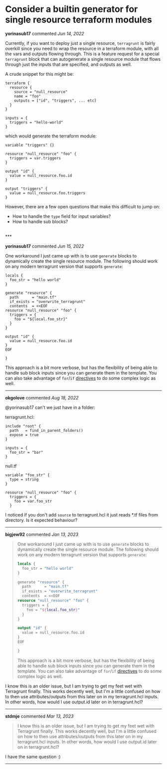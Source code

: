 # Consider a builtin generator for single resource terraform modules

**yorinasub17** commented *Jun 14, 2022*

Currently, if you want to deploy just a single resource, `terragrunt` is fairly overkill since you need to wrap the resource in a terraform module, with all the vars and outputs flowing through. This is a feature request for a special `terragrunt` block that can autogenerate a single resource module that flows through just the inputs that are specified, and outputs as well.

A crude snippet for this might be:

```hcl
terraform {
  resource {
    source = "null_resource"
    name = "foo"
    outputs = ["id", "triggers", ... etc]
  }
}

inputs = {
  triggers = "hello-world"
}
```

which would generate the terraform module:

```hcl
variable "triggers" {}

resource "null_resource" "foo" {
  triggers = var.triggers
}

output "id" {
  value = null_resource.foo.id
}

output "triggers" {
  value = null_resource.foo.triggers
}
```

However, there are a few open questions that make this difficult to jump on:

- How to handle the `type` field for input variables?
- How to handle sub blocks?
<br />
***


**yorinasub17** commented *Jun 15, 2022*

One workaround I just came up with is to use `generate` blocks to dynamically create the single resource module. The following should work on any modern terragrunt version that supports `generate`:

```hcl
locals {
  foo_str = "hello world"
}

generate "resource" {
  path      = "main.tf"
  if_exists = "overwrite_terragrunt"
  contents  = <<EOF
resource "null_resource" "foo" {
  triggers = {
    foo = "${local.foo_str}"
  }
}

output "id" {
  value = null_resource.foo.id
}
EOF

}
```

This approach is a bit more verbose, but has the flexibility of being able to handle sub block inputs since you can generate them in the template. You can also take advantage of `for`/`if` [directives](https://www.terraform.io/language/expressions/strings#directives) to do some complex logic as well.
***

**okgolove** commented *Aug 18, 2022*

@yorinasub17 can't we just have in a folder:

terragrunt.hcl:
```
include "root" {
  path   = find_in_parent_folders()
  expose = true
}

inputs = {
  foo_str = "bar"
}
```

null.tf
```
variable "foo_str" {
  type = string
}

resource "null_resource" "foo" {
  triggers = {
    foo = var.foo_str
  }
```


I noticed if you don't add `source` to terragrunt.hcl it just reads *.tf files from directory. Is it expected behaviour? 
***

**bigjew92** commented *Jan 13, 2023*

> One workaround I just came up with is to use `generate` blocks to dynamically create the single resource module. The following should work on any modern terragrunt version that supports `generate`:
> 
> ```terraform
> locals {
>   foo_str = "hello world"
> }
> 
> generate "resource" {
>   path      = "main.tf"
>   if_exists = "overwrite_terragrunt"
>   contents  = <<EOF
> resource "null_resource" "foo" {
>   triggers = {
>     foo = "${local.foo_str}"
>   }
> }
> 
> output "id" {
>   value = null_resource.foo.id
> }
> EOF
> 
> }
> ```
> 
> This approach is a bit more verbose, but has the flexibility of being able to handle sub block inputs since you can generate them in the template. You can also take advantage of `for`/`if` [directives](https://www.terraform.io/language/expressions/strings#directives) to do some complex logic as well.

I know this is an older issue, but I am trying to get my feet wet with Terragrunt finally. This works decently well, but I'm a little confused on how to then use attributes/outputs from this later on in my terragrunt.hcl inputs. In other words, how would I use output.id later on in terragrunt.hcl?
***

**stdmje** commented *Mar 13, 2023*

> I know this is an older issue, but I am trying to get my feet wet with Terragrunt finally. This works decently well, but I'm a little confused on how to then use attributes/outputs from this later on in my terragrunt.hcl inputs. In other words, how would I use output.id later on in terragrunt.hcl?

I have the same question :)
***

